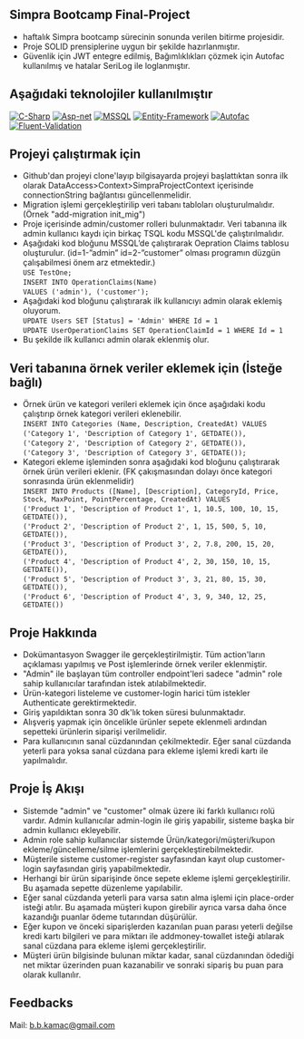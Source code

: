 Simpra Bootcamp Final-Project
----------
- haftalık Simpra bootcamp sürecinin sonunda verilen bitirme projesidir.
- Proje SOLID prensiplerine uygun bir şekilde hazırlanmıştır.
- Güvenlik için JWT entegre edilmiş, Bağımlıklıkları çözmek için Autofac kullanılmış ve hatalar SeriLog ile loglanmıştır.

Aşağıdaki teknolojiler kullanılmıştır
----------
[![C-Sharp](https://camo.githubusercontent.com/dd433625a6e00049c26f08143705ff9e32d5da44f503f1be133664b11e37e34b/68747470733a2f2f696d672e736869656c64732e696f2f62616467652f432532332d3233393132303f7374796c653d666f722d7468652d6261646765266c6f676f3d632d7368617270266c6f676f436f6c6f723d7768697465)](https://docs.microsoft.com/en-us/dotnet/csharp/) [![Asp-net](https://camo.githubusercontent.com/d2eedef86b5c7700ce36b271700d22a225ed80deb882f1bc627b0b1d3543dd3f/68747470733a2f2f696d672e736869656c64732e696f2f62616467652f4153502e4e45542d3543324439313f7374796c653d666f722d7468652d6261646765266c6f676f3d2e6e6574266c6f676f436f6c6f723d7768697465)](https://dotnet.microsoft.com/apps/aspnet) [![MSSQL](https://camo.githubusercontent.com/4c4e18333e9f48e9f6f4190e08dee3957c75b531a2bb78e9bfe33cbdcf99cdd4/68747470733a2f2f696d672e736869656c64732e696f2f62616467652f4d5353514c2d3030343838303f7374796c653d666f722d7468652d6261646765266c6f676f3d6d6963726f736f66742d73716c2d736572766572266c6f676f436f6c6f723d7768697465)](https://www.microsoft.com/en-us/sql-server/sql-server-2019?rtc=2) [![Entity-Framework](https://camo.githubusercontent.com/1d5fe1015065a89592443eb419d5974655ffbe17c2d9a1e51c73bd0ad9a357ba/68747470733a2f2f696d672e736869656c64732e696f2f62616467652f456e746974792532304672616d65776f726b2d3030343838303f7374796c653d666f722d7468652d6261646765266c6f676f3d6e75676574266c6f676f436f6c6f723d7768697465)](https://docs.microsoft.com/en-us/ef/) [![Autofac](https://camo.githubusercontent.com/660a4e0e53571f8f593a56df74573cb8f09777268a87305057363a9b38a3dd59/68747470733a2f2f696d672e736869656c64732e696f2f62616467652f4175746f6661632d3030343838303f7374796c653d666f722d7468652d6261646765266c6f676f3d6e75676574266c6f676f436f6c6f723d7768697465)](https://autofac.org/) [![Fluent-Validation](https://camo.githubusercontent.com/6deba73d71845daec484b10b754dc0c648cdd13fb24480c38e52becf608f215f/68747470733a2f2f696d672e736869656c64732e696f2f62616467652f466c75656e7425323056616c69646174696f6e2d3030343838303f7374796c653d666f722d7468652d6261646765266c6f676f3d6e75676574266c6f676f436f6c6f723d7768697465)](https://fluentvalidation.net/)

Projeyi çalıştırmak için
----------
- Github'dan projeyi clone'layıp bilgisayarda projeyi başlattıktan sonra ilk olarak DataAccess>Context>SimpraProjectContext içerisinde connectionString bağlantısı güncellenmelidir.
- Migration işlemi gerçekleştirilip veri tabanı tabloları oluşturulmalıdır. (Örnek "add-migration init_mig")
- Proje içerisinde admin/customer rolleri bulunmaktadır. Veri tabanına ilk admin kullanıcı kaydı için birkaç TSQL kodu MSSQL'de çalıştırılmalıdır.
- Aşağıdaki kod bloğunu MSSQL’de çalıştırarak Oepration Claims tablosu oluşturulur. (id=1-”admin” id=2-”customer” olması programın düzgün çalışabilmesi önem arz etmektedir.)  
`USE TestOne;`  
`INSERT INTO OperationClaims(Name)`  
`VALUES ('admin'), ('customer');`  
- Aşağıdaki kod bloğunu çalıştırarak ilk kullanıcıyı admin olarak eklemiş oluyorum.  
  `UPDATE Users SET [Status] = 'Admin' WHERE Id = 1`  
  `UPDATE UserOperationClaims SET OperationClaimId = 1 WHERE Id = 1`  
- Bu şekilde ilk kullanıcı admin olarak eklenmiş olur.

Veri tabanına örnek veriler eklemek için (İsteğe bağlı)
----------
- Örnek ürün ve kategori verileri eklemek için önce aşağıdaki kodu çalıştırıp örnek kategori verileri eklenebilir.  
`INSERT INTO Categories (Name, Description, CreatedAt) VALUES`  
`('Category 1', 'Description of Category 1', GETDATE()),`  
`('Category 2', 'Description of Category 2', GETDATE()),`  
`('Category 3', 'Description of Category 3', GETDATE());`  
- Kategori ekleme işleminden sonra aşağıdaki kod bloğunu çalıştırarak örnek ürün verileri eklenir. (FK çakışmasından dolayı önce kategori sonrasında ürün eklenmelidir)  
`INSERT INTO Products ([Name], [Description], CategoryId, Price, Stock, MaxPoint, PointPercentage, CreatedAt) VALUES`  
  `('Product 1', 'Description of Product 1', 1, 10.5, 100, 10, 15, GETDATE()),`  
  `('Product 2', 'Description of Product 2', 1, 15, 500, 5, 10, GETDATE()),`  
  `('Product 3', 'Description of Product 3', 2, 7.8, 200, 15, 20, GETDATE()),`  
  `('Product 4', 'Description of Product 4', 2, 30, 150, 10, 15, GETDATE()),`  
  `('Product 5', 'Description of Product 3', 3, 21, 80, 15, 30, GETDATE()),`  
  `('Product 6', 'Description of Product 4', 3, 9, 340, 12, 25, GETDATE())`  

Proje Hakkında
----------
- Dokümantasyon Swagger ile gerçekleştirilmiştir. Tüm action'ların açıklaması yapılmış ve Post işlemlerinde örnek veriler eklenmiştir.
- "Admin" ile başlayan tüm controller endpoint'leri sadece "admin" role sahip kullanıcılar tarafından istek atılabilmektedir.
- Ürün-kategori listeleme ve customer-login harici tüm istekler Authenticate gerektirmektedir. 
- Giriş yapıldıktan sonra 30 dk'lık token süresi bulunmaktadır.
- Alışveriş yapmak için öncelikle ürünler sepete eklenmeli ardından sepetteki ürünlerin siparişi verilmelidir.
- Para kullanıcının sanal cüzdanından çekilmektedir. Eğer sanal cüzdanda yeterli para yoksa sanal cüzdana para ekleme işlemi kredi kartı ile yapılmalıdır.

Proje İş Akışı
----------
- Sistemde "admin" ve "customer" olmak üzere iki farklı kullanıcı rolü vardır. Admin kullanıcılar admin-login ile giriş yapabilir, sisteme başka bir admin kullanıcı ekleyebilir.
- Admin role sahip kullanıcılar sistemde Ürün/kategori/müşteri/kupon ekleme/güncelleme/silme işlemlerini gerçekleştirebilmektedir.
- Müşterile sisteme customer-register sayfasından kayıt olup customer-login sayfasından giriş yapabilmektedir.
- Herhangi bir ürün siparişinde önce sepete ekleme işlemi gerçekleştirilir. Bu aşamada sepette düzenleme yapılabilir.
- Eğer sanal cüzdanda yeterli para varsa satın alma işlemi için place-order isteği atılır. Bu aşamada müşteri kupon girebilir ayrıca varsa daha önce kazandığı puanlar ödeme tutarından düşürülür.
- Eğer kupon ve önceki siparişlerden kazanılan puan parası yeterli değilse kredi kartı bilgileri ve para miktarı ile addmoney-towallet isteği atılarak sanal cüzdana para ekleme işlemi gerçekleştirilir.
- Müşteri ürün bilgisinde bulunan miktar kadar, sanal cüzdanından ödediği net miktar üzerinden puan kazanabilir ve sonraki sipariş bu puan para olarak kullanılır.
  
Feedbacks
----------
Mail: b.b.kamac@gmail.com

